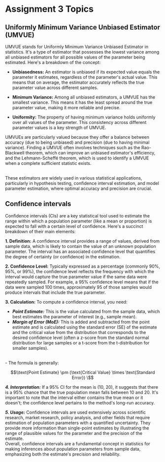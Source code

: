 # Assignment 3 Topics

## Uniformly Minimum Variance Unbiased Estimator (UMVUE)

UMVUE stands for Uniformly Minimum Variance Unbiased Estimator in statistics. It's a type of estimator that possesses the lowest variance among all unbiased estimators for all possible values of the parameter being estimated. Here's a breakdown of the concept:
<br>
- **Unbiasedness:** An estimator is unbiased if its expected value equals the parameter it estimates, regardless of the parameter's actual value. This means that on average, the estimator accurately reflects the true parameter value across different samples.

- **Minimum Variance:** Among all unbiased estimators, a UMVUE has the smallest variance. This means it has the least spread around the true parameter value, making it more reliable and precise.

- **Uniformity:** The property of having minimum variance holds uniformly over all values of the parameter. This consistency across different parameter values is a key strength of UMVUE.

UMVUEs are particularly valued because they offer a balance between accuracy (due to being unbiased) and precision (due to having minimal variance). Finding a UMVUE often involves techniques such as the Rao-Blackwell theorem, which can improve an unbiased estimator's efficiency, and the Lehmann-Scheffé theorem, which is used to identify a UMVUE when a complete sufficient statistic exists.

<br>
These estimators are widely used in various statistical applications, particularly in hypothesis testing, confidence interval estimation, and model parameter estimation, where optimal accuracy and precision are crucial.


## Confidence intervals

Confidence intervals (CIs) are a key statistical tool used to estimate the range within which a population parameter (like a mean or proportion) is expected to fall with a certain level of confidence. Here's a succinct breakdown of their main elements:
<br>

**1. Definition:** A confidence interval provides a range of values, derived from sample data, which is likely to contain the value of an unknown population parameter. The interval has an associated confidence level that quantifies the degree of certainty (or confidence) in the estimation.

**2. Confidence Level:** Typically expressed as a percentage (commonly 90%, 95%, or 99%), the confidence level reflects the frequency with which the interval would capture the true parameter value if the same data were repeatedly sampled. For example, a 95% confidence level means that if the data were sampled 100 times, approximately 95 of those samples would produce intervals that include the true parameter.

**3. Calculation:** To compute a confidence interval, you need:
  - ***Point Estimate:*** This is the value calculated from the sample data, which best estimates the parameter of interest (e.g., sample mean).
  - ***Margin of Error (MoE):*** This is added and subtracted from the point estimate and is calculated using the standard error (SE) of the estimate and the critical value from the distribution that corresponds to the desired confidence level (often a z-score from the standard normal distribution for large samples or a t-score from the t-distribution for smaller samples).

<br>
- The formula is generally:

```math
\\text{Point Estimate} \pm (\text{Critical Value} \times \text{Standard Error}) \
```

***4. Interpretation:*** If a 95% CI for the mean is (10, 20), it suggests that there is a 95% chance that the true population mean falls between 10 and 20. It's important to note that the interval either contains the true mean or it doesn't; the confidence level pertains to the method's long-run accuracy.

***5. Usage:*** Confidence intervals are used extensively across scientific research, market research, policy analysis, and other fields that require estimation of population parameters with a quantified uncertainty. They provide more information than single-point estimates by illustrating the range of plausible values for the parameter and the precision of the estimate.
<br>
Overall, confidence intervals are a fundamental concept in statistics for making inferences about population parameters from sample data, emphasizing both the estimate's precision and reliability.
